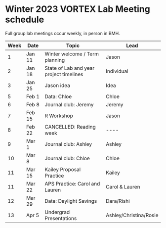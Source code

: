 # Winter 2023 VORTEX Lab Meeting schedule

Full group lab meetings occur weekly, in person in BMH.

| Week | Date | Topic | Lead |
| ---- | ---- | ---- | ---- |
| 1 | Jan 11 | Winter welcome / Term planning | Jason |
| 2 | Jan 18 | State of Lab and year project timelines | Individual |
| 3 | Jan 25 | Jason idea | Idea |
| 5 | Feb 1 | Data: Chloe | Chloe |
| 6 | Feb 8 | Journal club: Jeremy | Jeremy |
| 7 | Feb 15 | R Workshop | Jason |
| 8 | Feb 22 | CANCELLED: Reading week | ---- |
| 9 | Mar 1 | Journal club: Ashley | Ashley |
| 10 | Mar 8 | Journal club: Chloe | Chloe |
| 11 | Mar 15 | Kailey Proposal Practice | Kailey |
| 11 | Mar 22 | APS Practice: Carol and Lauren | Carol & Lauren |
| 12 | Mar 29 | Data: Daylight Savings | Dara/Rishi |
| 13 | Apr 5 | Undergrad Presentations | Ashley/Christina/Rosie |

